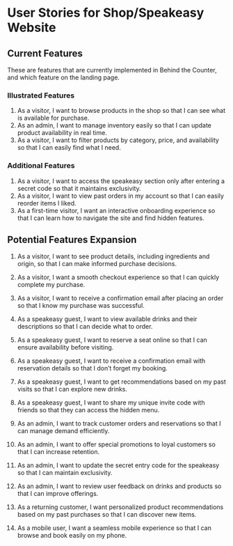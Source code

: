 # User Stories for Shop/Speakeasy Website

## Current Features

These are features that are currently implemented in Behind the Counter, and which feature on the landing page.

### Illustrated Features

1. As a visitor, I want to browse products in the shop so that I can see what is available for purchase.
2. As an admin, I want to manage inventory easily so that I can update product availability in real time.
3. As a visitor, I want to filter products by category, price, and availability so that I can easily find what I need.

### Additional Features

1. As a visitor, I want to access the speakeasy section only after entering a secret code so that it maintains exclusivity.
2. As a visitor, I want to view past orders in my account so that I can easily reorder items I liked.
3. As a first-time visitor, I want an interactive onboarding experience so that I can learn how to navigate the site and find hidden features.

## Potential Features Expansion

1. As a visitor, I want to see product details, including ingredients and origin, so that I can make informed purchase decisions.
2. As a visitor, I want a smooth checkout experience so that I can quickly complete my purchase.

3. As a visitor, I want to receive a confirmation email after placing an order so that I know my purchase was successful.

4. As a speakeasy guest, I want to view available drinks and their descriptions so that I can decide what to order.
5. As a speakeasy guest, I want to reserve a seat online so that I can ensure availability before visiting.
6. As a speakeasy guest, I want to receive a confirmation email with reservation details so that I don’t forget my booking.
7. As a speakeasy guest, I want to get recommendations based on my past visits so that I can explore new drinks.
8. As a speakeasy guest, I want to share my unique invite code with friends so that they can access the hidden menu.

9. As an admin, I want to track customer orders and reservations so that I can manage demand efficiently.
10. As an admin, I want to offer special promotions to loyal customers so that I can increase retention.
11. As an admin, I want to update the secret entry code for the speakeasy so that I can maintain exclusivity.
12. As an admin, I want to review user feedback on drinks and products so that I can improve offerings.

13. As a returning customer, I want personalized product recommendations based on my past purchases so that I can discover new items.
14. As a mobile user, I want a seamless mobile experience so that I can browse and book easily on my phone.
